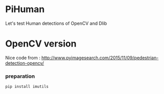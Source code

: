 # PiHuman

Let's test Human detections of OpenCV and Dlib

# OpenCV version

Nice code from : http://www.pyimagesearch.com/2015/11/09/pedestrian-detection-opencv/

### preparation

```bash
pip install imutils
```


